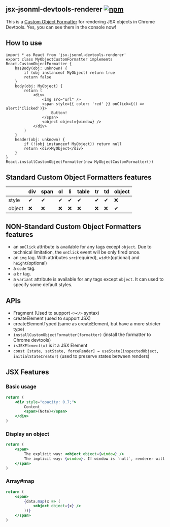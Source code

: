 ## jsx-jsonml-devtools-renderer [![npm][npmicon]][npmurl]

This is a [Custom Object Formatter](https://docs.google.com/document/d/1FTascZXT9cxfetuPRT2eXPQKXui4nWFivUnS_335T3U/preview) for rendering JSX objects in Chrome Devtools. Yes, you can see them in the console now!

  [npmicon]: https://img.shields.io/npm/v/jsx-jsonml-devtools-renderer?style=flat-square
  [npmurl]: https://www.npmjs.com/package/jsx-jsonml-devtools-renderer

## How to use

```tsx
import * as React from 'jsx-jsonml-devtools-renderer'
export class MyObjectCustomFormatter implements React.CustomObjectFormatter {
    hasBody(obj: unknown) {
        if (obj instanceof MyObject) return true
        return false
    }
    body(obj: MyObject) {
        return (
            <div>
                <img src="url" />
                <span style={{ color: 'red' }} onClick={() => alert('Clicked')}>
                    Button!
                </span>
                <object object={window} />
            </div>
        )
    }
    header(obj: unknown) {
        if (!(obj instanceof MyObject)) return null
        return <div>MyObject</div>
    }
}
React.installCustomObjectFormatter(new MyObjectCustomFormatter())
```

## Standard Custom Object Formatters features

|        | div | span | ol  | li  | table | tr  | td  | object |
| ------ | --- | ---- | --- | --- | ----- | --- | --- | ------ |
| style  | ✔   | ✔    | ✔   | ✔   | ✔     | ✔   | ✔   | ❌     |
| object | ❌  | ❌   | ❌  | ❌  | ❌    | ❌  | ❌  | ✔      |

## NON-Standard Custom Object Formatters features

-   an `onClick` attribute is available for any tags except `object`. Due to technical limitation, the `onClick` event will be only fired once.
-   an `img` tag. With attributes `src`(required), `width`(optional) and `height`(optional)
-   a `code` tag.
-   a `br` tag.
-   a `variant` attribute is available for any tags except `object`. It can used to specify some default styles.

## APIs

-   Fragment (Used to support `<></>` syntax)
-   createElement (used to support JSX)
-   createElementTyped (same as createElement, but have a more stricter type)
-   `installCustomObjectFormatter(formatter)` (install the formatter to Chrome devtools)
-   `isJSXElement(x)` is it a JSX Element
-   `const [state, setState, forceRender] = useState(inspectedObject, initialStateCreator)` (used to preserve states between renders)

## JSX Features

### Basic usage

```jsx
return (
    <div style="opacity: 0.7;">
        Content
        <span>(Note)</span>
    </div>
)
```

### Display an object

```jsx
return (
    <span>
        The explicit way: <object object={window} />
        The implicit way: {window}. If window is `null`, renderer will ignore this element.
    </span>
)
```

### Array#map

```jsx
return (
    <span>
        {data.map(x => (
            <object object={x} />
        ))}
    </span>
)
```
